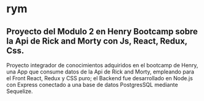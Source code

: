 # rym
## Proyecto del Modulo 2 en Henry Bootcamp sobre la Api de Rick and Morty con Js, React, Redux, Css.

Proyecto integrador de conocimientos adquiridos en el bootcamp de Henry, una App que consume datos de la Api de Rick and Morty, empleando para el Front React, Redux y CSS puro; el Backend fue desarrollado en Node.js con Express conectado a una base de datos PostgresSQL mediante Sequelize. 
